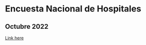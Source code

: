 # Encuesta Nacional de Hospitales

## Octubre 2022

<a href="https://www.encuestanacionaldehospitales.com/copia-de-otras-encuestas">Link here</a>
